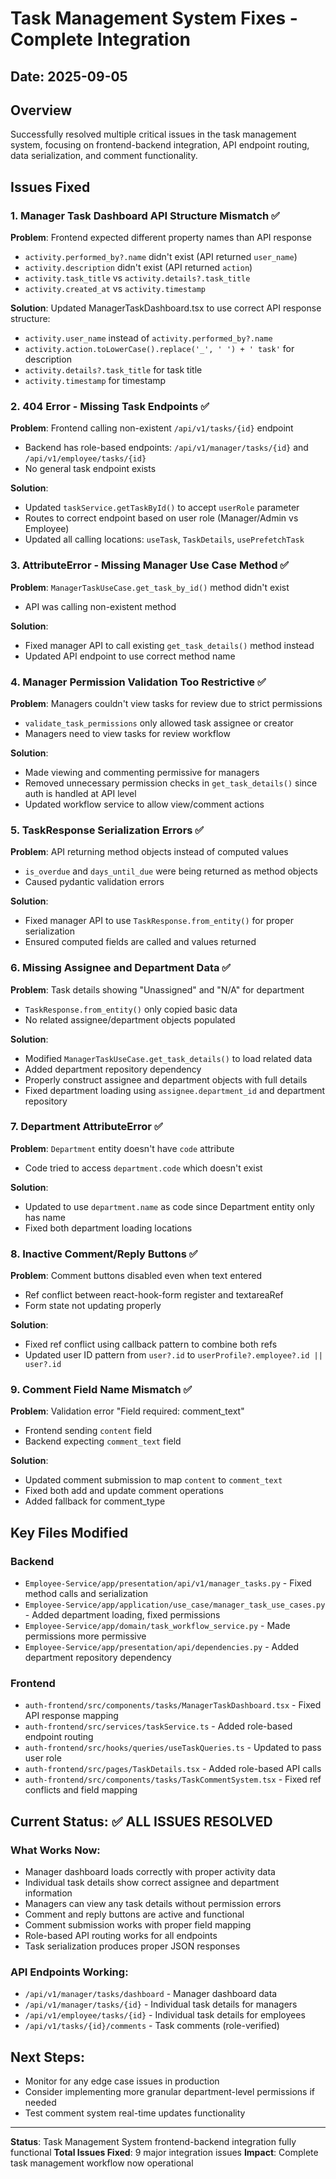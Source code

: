 # Task Management System Fixes - Complete Integration

## Date: 2025-09-05

## Overview
Successfully resolved multiple critical issues in the task management system, focusing on frontend-backend integration, API endpoint routing, data serialization, and comment functionality.

## Issues Fixed

### 1. Manager Task Dashboard API Structure Mismatch ✅
**Problem**: Frontend expected different property names than API response
- `activity.performed_by?.name` didn't exist (API returned `user_name`)
- `activity.description` didn't exist (API returned `action`)
- `activity.task_title` vs `activity.details?.task_title`
- `activity.created_at` vs `activity.timestamp`

**Solution**: Updated ManagerTaskDashboard.tsx to use correct API response structure:
- `activity.user_name` instead of `activity.performed_by?.name`
- `activity.action.toLowerCase().replace('_', ' ') + ' task'` for description
- `activity.details?.task_title` for task title
- `activity.timestamp` for timestamp

### 2. 404 Error - Missing Task Endpoints ✅
**Problem**: Frontend calling non-existent `/api/v1/tasks/{id}` endpoint
- Backend has role-based endpoints: `/api/v1/manager/tasks/{id}` and `/api/v1/employee/tasks/{id}`
- No general task endpoint exists

**Solution**: 
- Updated `taskService.getTaskById()` to accept `userRole` parameter
- Routes to correct endpoint based on user role (Manager/Admin vs Employee)
- Updated all calling locations: `useTask`, `TaskDetails`, `usePrefetchTask`

### 3. AttributeError - Missing Manager Use Case Method ✅
**Problem**: `ManagerTaskUseCase.get_task_by_id()` method didn't exist
- API was calling non-existent method

**Solution**: 
- Fixed manager API to call existing `get_task_details()` method instead
- Updated API endpoint to use correct method name

### 4. Manager Permission Validation Too Restrictive ✅
**Problem**: Managers couldn't view tasks for review due to strict permissions
- `validate_task_permissions` only allowed task assignee or creator
- Managers need to view tasks for review workflow

**Solution**: 
- Made viewing and commenting permissive for managers
- Removed unnecessary permission checks in `get_task_details()` since auth is handled at API level
- Updated workflow service to allow view/comment actions

### 5. TaskResponse Serialization Errors ✅
**Problem**: API returning method objects instead of computed values
- `is_overdue` and `days_until_due` were being returned as method objects
- Caused pydantic validation errors

**Solution**: 
- Fixed manager API to use `TaskResponse.from_entity()` for proper serialization
- Ensured computed fields are called and values returned

### 6. Missing Assignee and Department Data ✅
**Problem**: Task details showing "Unassigned" and "N/A" for department
- `TaskResponse.from_entity()` only copied basic data
- No related assignee/department objects populated

**Solution**: 
- Modified `ManagerTaskUseCase.get_task_details()` to load related data
- Added department repository dependency
- Properly construct assignee and department objects with full details
- Fixed department loading using `assignee.department_id` and department repository

### 7. Department AttributeError ✅
**Problem**: `Department` entity doesn't have `code` attribute
- Code tried to access `department.code` which doesn't exist

**Solution**: 
- Updated to use `department.name` as code since Department entity only has name
- Fixed both department loading locations

### 8. Inactive Comment/Reply Buttons ✅
**Problem**: Comment buttons disabled even when text entered
- Ref conflict between react-hook-form register and textareaRef
- Form state not updating properly

**Solution**: 
- Fixed ref conflict using callback pattern to combine both refs
- Updated user ID pattern from `user?.id` to `userProfile?.employee?.id || user?.id`

### 9. Comment Field Name Mismatch ✅
**Problem**: Validation error "Field required: comment_text"
- Frontend sending `content` field
- Backend expecting `comment_text` field

**Solution**: 
- Updated comment submission to map `content` to `comment_text`
- Fixed both add and update comment operations
- Added fallback for comment_type

## Key Files Modified

### Backend
- `Employee-Service/app/presentation/api/v1/manager_tasks.py` - Fixed method calls and serialization
- `Employee-Service/app/application/use_case/manager_task_use_cases.py` - Added department loading, fixed permissions
- `Employee-Service/app/domain/task_workflow_service.py` - Made permissions more permissive
- `Employee-Service/app/presentation/api/dependencies.py` - Added department repository dependency

### Frontend
- `auth-frontend/src/components/tasks/ManagerTaskDashboard.tsx` - Fixed API response mapping
- `auth-frontend/src/services/taskService.ts` - Added role-based endpoint routing
- `auth-frontend/src/hooks/queries/useTaskQueries.ts` - Updated to pass user role
- `auth-frontend/src/pages/TaskDetails.tsx` - Added role-based API calls
- `auth-frontend/src/components/tasks/TaskCommentSystem.tsx` - Fixed ref conflicts and field mapping

## Current Status: ✅ ALL ISSUES RESOLVED

### What Works Now:
- Manager dashboard loads correctly with proper activity data
- Individual task details show correct assignee and department information
- Managers can view any task details without permission errors
- Comment and reply buttons are active and functional
- Comment submission works with proper field mapping
- Role-based API routing works for all endpoints
- Task serialization produces proper JSON responses

### API Endpoints Working:
- `/api/v1/manager/tasks/dashboard` - Manager dashboard data
- `/api/v1/manager/tasks/{id}` - Individual task details for managers
- `/api/v1/employee/tasks/{id}` - Individual task details for employees
- `/api/v1/tasks/{id}/comments` - Task comments (role-verified)

## Next Steps:
- Monitor for any edge case issues in production
- Consider implementing more granular department-level permissions if needed
- Test comment system real-time updates functionality

---
**Status**: Task Management System frontend-backend integration fully functional
**Total Issues Fixed**: 9 major integration issues
**Impact**: Complete task management workflow now operational
